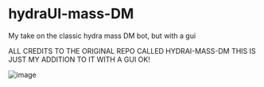 # hydraUI-mass-DM
My take on the classic hydra mass DM bot, but with a gui

ALL CREDITS TO THE ORIGINAL REPO CALLED HYDRAI-MASS-DM THIS IS JUST MY ADDITION TO IT WITH A GUI OK!

![image](https://github.com/rootd1337/hydraUI-mass-DM/assets/159929328/0fc9539a-027f-49db-b245-42ec48821d2d)
